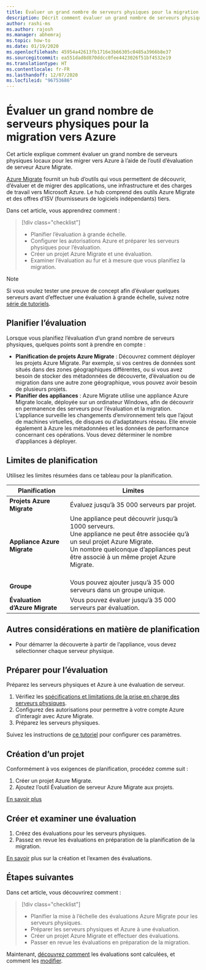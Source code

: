 ```yaml
---
title: Évaluer un grand nombre de serveurs physiques pour la migration vers Azure avec Azure Migrate | Microsoft Docs
description: Décrit comment évaluer un grand nombre de serveurs physiques pour la migration vers Azure à l’aide du service Azure Migrate.
author: rashi-ms
ms.author: rajosh
ms.manager: abhemraj
ms.topic: how-to
ms.date: 01/19/2020
ms.openlocfilehash: 45954a42613fb1716e3b66305c0485a3966b8e37
ms.sourcegitcommit: ea551dad8d870ddcc0fee4423026f51bf4532e19
ms.translationtype: HT
ms.contentlocale: fr-FR
ms.lasthandoff: 12/07/2020
ms.locfileid: "96753686"
---
```

# <a name="assess-large-numbers-of-physical-servers-for-migration-to-azure"></a>Évaluer un grand nombre de serveurs physiques pour la migration vers Azure

Cet article explique comment évaluer un grand nombre de serveurs physiques locaux pour les migrer vers Azure à l’aide de l’outil d’évaluation de serveur Azure Migrate.

[Azure Migrate](migrate-services-overview.md) fournit un hub d’outils qui vous permettent de découvrir, d’évaluer et de migrer des applications, une infrastructure et des charges de travail vers Microsoft Azure. Le hub comprend des outils Azure Migrate et des offres d’ISV (fournisseurs de logiciels indépendants) tiers. 


Dans cet article, vous apprendrez comment :
> [!div class="checklist"]
> * Planifier l’évaluation à grande échelle.
> * Configurer les autorisations Azure et préparer les serveurs physiques pour l’évaluation.
> * Créer un projet Azure Migrate et une évaluation.
> * Examiner l’évaluation au fur et à mesure que vous planifiez la migration.


> [!NOTE]
> Si vous voulez tester une preuve de concept afin d’évaluer quelques serveurs avant d’effectuer une évaluation à grande échelle, suivez notre [série de tutoriels](./tutorial-discover-physical.md).

## <a name="plan-for-assessment"></a>Planifier l’évaluation

Lorsque vous planifiez l’évaluation d’un grand nombre de serveurs physiques, quelques points sont à prendre en compte :

- **Planification de projets Azure Migrate** : Découvrez comment déployer les projets Azure Migrate. Par exemple, si vos centres de données sont situés dans des zones géographiques différentes, ou si vous avez besoin de stocker des métadonnées de découverte, d’évaluation ou de migration dans une autre zone géographique, vous pouvez avoir besoin de plusieurs projets.
- **Planifier des appliances** : Azure Migrate utilise une appliance Azure Migrate locale, déployée sur un ordinateur Windows, afin de découvrir en permanence des serveurs pour l’évaluation et la migration. L’appliance surveille les changements d’environnement tels que l’ajout de machines virtuelles, de disques ou d’adaptateurs réseau. Elle envoie également à Azure les métadonnées et les données de performance concernant ces opérations. Vous devez déterminer le nombre d’appliances à déployer.


## <a name="planning-limits"></a>Limites de planification
 
Utilisez les limites résumées dans ce tableau pour la planification.

**Planification** | **Limites**
--- | --- 
**Projets Azure Migrate** | Évaluez jusqu’à 35 000 serveurs par projet.
**Appliance Azure Migrate** | Une appliance peut découvrir jusqu’à 1000 serveurs.<br/> Une appliance ne peut être associée qu’à un seul projet Azure Migrate.<br/> Un nombre quelconque d’appliances peut être associé à un même projet Azure Migrate. <br/><br/> 
**Groupe** | Vous pouvez ajouter jusqu’à 35 000 serveurs dans un groupe unique.
**Évaluation d’Azure Migrate** | Vous pouvez évaluer jusqu’à 35 000 serveurs par évaluation.


## <a name="other-planning-considerations"></a>Autres considérations en matière de planification

- Pour démarrer la découverte à partir de l’appliance, vous devez sélectionner chaque serveur physique. 

## <a name="prepare-for-assessment"></a>Préparer pour l’évaluation

Préparez les serveurs physiques et Azure à une évaluation de serveur. 

1. Vérifiez les [spécifications et limitations de la prise en charge des serveurs physiques](migrate-support-matrix-physical.md).
2. Configurez des autorisations pour permettre à votre compte Azure d’interagir avec Azure Migrate.
3. Préparez les serveurs physiques.

Suivez les instructions de [ce tutoriel](./tutorial-discover-physical.md) pour configurer ces paramètres.

## <a name="create-a-project"></a>Création d’un projet

Conformément à vos exigences de planification, procédez comme suit :

1. Créer un projet Azure Migrate.
2. Ajoutez l’outil Évaluation de serveur Azure Migrate aux projets.

[En savoir plus](./create-manage-projects.md)

## <a name="create-and-review-an-assessment"></a>Créer et examiner une évaluation

1. Créez des évaluations pour les serveurs physiques.
1. Passez en revue les évaluations en préparation de la planification de la migration.

[En savoir](tutorial-assess-physical.md) plus sur la création et l’examen des évaluations.
    

## <a name="next-steps"></a>Étapes suivantes

Dans cet article, vous découvrirez comment :
 
> [!div class="checklist"] 
> * Planifier la mise à l’échelle des évaluations Azure Migrate pour les serveurs physiques.
> * Préparer les serveurs physiques et Azure à une évaluation.
> * Créer un projet Azure Migrate et effectuer des évaluations.
> * Passer en revue les évaluations en préparation de la migration.

Maintenant, [découvrez comment](concepts-assessment-calculation.md) les évaluations sont calculées, et comment les [modifier](how-to-modify-assessment.md).